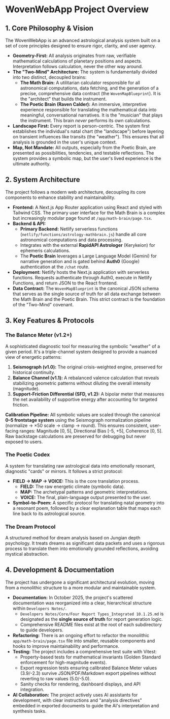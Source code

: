 # WovenWebApp Project Overview

## 1. Core Philosophy & Vision

The WovenWebApp is an advanced astrological analysis system built on a set of core principles designed to ensure rigor, clarity, and user agency.

*   **Geometry-First:** All analysis originates from raw, verifiable mathematical calculations of planetary positions and aspects. Interpretation follows calculation, never the other way around.
*   **The "Two-Mind" Architecture:** The system is fundamentally divided into two distinct, decoupled brains:
    *   **The Math Brain:** A utilitarian calculator responsible for all astronomical computations, data fetching, and the generation of a precise, comprehensive data contract (the `WovenMapBlueprint`). It is the "architect" that builds the instrument.
    *   **The Poetic Brain (Raven Calder):** An immersive, interpretive experience responsible for translating the mathematical data into meaningful, conversational narratives. It is the "musician" that plays the instrument. This brain *never* performs its own calculations.
*   **Landscape First:** Every report is person-centric. The system first establishes the individual's natal chart (the "landscape") before layering on transient influences like transits (the "weather"). This ensures that all analysis is grounded in the user's unique context.
*   **Map, Not Mandate:** All outputs, especially from the Poetic Brain, are presented as possibilities, tendencies, and testable reflections. The system provides a symbolic map, but the user's lived experience is the ultimate authority.

## 2. System Architecture

The project follows a modern web architecture, decoupling its core components to enhance stability and maintainability.

*   **Frontend:** A Next.js App Router application using React and styled with Tailwind CSS. The primary user interface for the Math Brain is a complex but increasingly modular page found at `/app/math-brain/page.tsx`.
*   **Backend & API:**
    *   **Primary Backend:** Netlify serverless functions (`netlify/functions/astrology-mathbrain.js`) handle all core astronomical computations and data processing.
    *   Integrates with the external **RapidAPI Astrologer** (Kerykeion) for ephemeris calculations.
    *   The **Poetic Brain** leverages a Large Language Model (Gemini) for narrative generation and is gated behind **Auth0** (Google) authentication at the `/chat` route.
*   **Deployment:** Netlify hosts the Next.js application with serverless functions. Requests authenticate through Auth0, execute in Netlify Functions, and return JSON to the React frontend.
*   **Data Contract:** The `WovenMapBlueprint` is the canonical JSON schema that serves as the single source of truth for all data exchange between the Math Brain and the Poetic Brain. This strict contract is the foundation of the "Two-Mind" covenant.

## 3. Key Features & Protocols

### The Balance Meter (v1.2+)

A sophisticated diagnostic tool for measuring the symbolic "weather" of a given period. It's a triple-channel system designed to provide a nuanced view of energetic patterns:

1.  **Seismograph (v1.0):** The original crisis-weighted engine, preserved for historical continuity.
2.  **Balance Channel (v1.1):** A rebalanced valence calculation that reveals stabilizing geometric patterns without diluting the overall intensity (magnitude).
3.  **Support-Friction Differential (SFD, v1.2):** A bipolar meter that measures the net availability of supportive energy after accounting for targeted friction.

**Calibration Pipeline:** All symbolic values are scaled through the canonical **0–5 frontstage system** using the Seismograph normalization pipeline (normalize → ×50 scale → clamp → round). This ensures consistent, user-facing ranges: Magnitude [0, 5], Directional Bias [-5, +5], Coherence [0, 5]. Raw backstage calculations are preserved for debugging but never exposed to users.

### The Poetic Codex

A system for translating raw astrological data into emotionally resonant, diagnostic "cards" or mirrors. It follows a strict protocol:

*   **FIELD -> MAP -> VOICE:** This is the core translation process.
    *   **FIELD:** The raw energetic climate (symbolic data).
    *   **MAP:** The archetypal patterns and geometric interpretations.
    *   **VOICE:** The final, plain-language output presented to the user.
*   **Symbol-to-Poem:** A specific protocol for translating natal geometry into a resonant poem, followed by a clear explanation table that maps each line back to its astrological source.

### The Dream Protocol

A structured method for dream analysis based on Jungian depth psychology. It treats dreams as significant data packets and uses a rigorous process to translate them into emotionally grounded reflections, avoiding mystical abstraction.

## 4. Development & Documentation

The project has undergone a significant architectural evolution, moving from a monolithic structure to a more modular and maintainable system.

*   **Documentation:** In October 2025, the project's scattered documentation was reorganized into a clear, hierarchical structure within `Developers Notes/`.
    *   `Developers Notes/Core/Four Report Types_Integrated 10.1.25.md` is designated as the **single source of truth** for report generation logic.
    *   Comprehensive README files exist at the root of each subdirectory to guide developers.
*   **Refactoring:** There is an ongoing effort to refactor the monolithic `app/math-brain/page.tsx` file into smaller, reusable components and hooks to improve maintainability and performance.
*   **Testing:** The project includes a comprehensive test suite with Vitest:
    *   Property-based tests for mathematical invariants (Golden Standard enforcement for high-magnitude events).
    *   Export regression tests ensuring calibrated Balance Meter values (3.9/-2.3) survive JSON/PDF/Markdown export pipelines without reverting to raw values (5.0/-5.0).
    *   Sanity checks for rendering, dashboard displays, and API integration.
*   **AI Collaboration:** The project actively uses AI assistants for development, with clear instructions and "analysis directives" embedded in exported documents to guide the AI's interpretation and synthesis tasks.